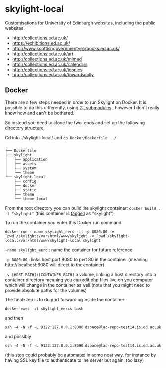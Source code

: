 skylight-local
==============

Customisations for University of Edinburgh websites, including the public websites:
- http://collections.ed.ac.uk/
- https://exhibitions.ed.ac.uk/
- http://www.scottishgovernmentyearbooks.ed.ac.uk/
- http://collections.ed.ac.uk/art
- http://collections.ed.ac.uk/mimed
- http://collections.ed.ac.uk/calendars
- http://collections.ed.ac.uk/iconics
- http://collections.ed.ac.uk/towardsdolly

Docker
------
There are a few steps needed in order to run Skylight on Docker. It is possible
to do this differently, using [Git submodules](https://git-scm.com/book/en/v2/Git-Tools-Submodules)
, however I don't really know how and can't be bothered.

So instead you need to clone the two repos and set up the following directory structure.

Cd into ./skylight-local/ and `cp Docker/Dockerfile ../`

```
.
├── Dockerfile
├── skylight
│   ├── application
│   ├── assets
│   ├── system
│   └── theme
└── skylight-local
    ├── config
    ├── docker
    ├── static
    ├── theme
    └── theme-local
```

From the root directory you can build the skylight container:
`docker build . -t "skylight"` (this container is [tagged](https://docs.docker.com/engine/reference/commandline/build/#tag-an-image--t) as "skylight")

To run the container you enter this Docker run command.

``docker run --name skylight_eerc -it -p 8080:80 -v `pwd`/skylight:/var/html/www/skylight -v `pwd`/skylight-local:/var/html/www/skylight-local skylight``
 
 `-name skylight_eerc` : name the container for future reference 
 
 `-p 8080:80` : links host port 8080 to port 80 in the container (meaning http://localhost:8080 will direct to the container)
  
 `-v [HOST-PATH]:[CONTAINER-PATH]` a volume, linking a host directory into a container directory meaning you can edit php files
live on you computer which will change in the container as well (note that you might need to provide absolute paths for the volumes)

The final step is to do port forwarding inside the container:

`docker exec -it skylight_eercs bash`

and then

`ssh -4 -N -f -L 9122:127.0.0.1:8080 dspace@lac-repo-test14.is.ed.ac.uk`

and possibly

`ssh -4 -N -f -L 9123:127.0.0.1:8090 dspace@lac-repo-test14.is.ed.ac.uk`

(this step could probably be automated in some neat way, for instance by having SSL
 key file to authenticate to the server but again, too lazy)

